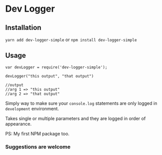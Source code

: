 # Dev Logger

## Installation

`yarn add dev-logger-simple` or `npm install dev-logger-simple`

## Usage

```
var devLogger = require('dev-logger-simple');

devLogger("this output", "that output")

//output
//arg 1 => "this output"
//arg 2 => "that output"
```

Simply way to make sure your `console.log` statements are only logged in `development` environment.

Takes single or multiple parameters and they are logged in order of appearance.

PS: My first NPM package too.

### Suggestions are welcome
